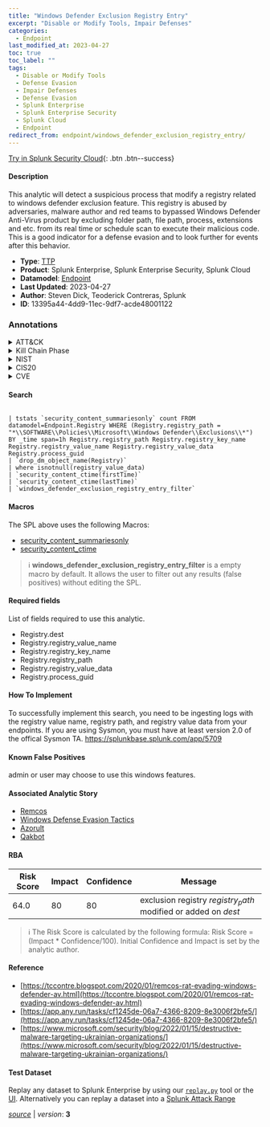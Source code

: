 ```yaml
---
title: "Windows Defender Exclusion Registry Entry"
excerpt: "Disable or Modify Tools, Impair Defenses"
categories:
  - Endpoint
last_modified_at: 2023-04-27
toc: true
toc_label: ""
tags:
  - Disable or Modify Tools
  - Defense Evasion
  - Impair Defenses
  - Defense Evasion
  - Splunk Enterprise
  - Splunk Enterprise Security
  - Splunk Cloud
  - Endpoint
redirect_from: endpoint/windows_defender_exclusion_registry_entry/
---
```




[Try in Splunk Security Cloud](https://www.splunk.com/en_us/cyber-security.html){: .btn .btn--success}

#### Description

This analytic will detect a suspicious process that modify a registry related to windows defender exclusion feature. This registry is abused by adversaries, malware author and red teams to bypassed Windows Defender Anti-Virus product by excluding folder path, file path, process, extensions and etc. from its real time or schedule scan to execute their malicious code. This is a good indicator for a defense evasion and to look further for events after this behavior.

- **Type**: [TTP](https://github.com/splunk/security_content/wiki/Detection-Analytic-Types)
- **Product**: Splunk Enterprise, Splunk Enterprise Security, Splunk Cloud
- **Datamodel**: [Endpoint](https://docs.splunk.com/Documentation/CIM/latest/User/Endpoint)
- **Last Updated**: 2023-04-27
- **Author**: Steven Dick, Teoderick Contreras, Splunk
- **ID**: 13395a44-4dd9-11ec-9df7-acde48001122

### Annotations
<details>
  <summary>ATT&CK</summary>

<div markdown="1">

#### [ATT&CK](https://attack.mitre.org/)

| ID          | Technique   | Tactic         |
| ----------- | ----------- |--------------- |
| [T1562.001](https://attack.mitre.org/techniques/T1562/001/) | Disable or Modify Tools | Defense Evasion |

| [T1562](https://attack.mitre.org/techniques/T1562/) | Impair Defenses | Defense Evasion |

</div>
</details>


<details>
  <summary>Kill Chain Phase</summary>

<div markdown="1">

* Exploitation


</div>
</details>


<details>
  <summary>NIST</summary>

<div markdown="1">

* DE.CM



</div>
</details>

<details>
  <summary>CIS20</summary>

<div markdown="1">

* CIS 10



</div>
</details>

<details>
  <summary>CVE</summary>

<div markdown="1">


</div>
</details>


#### Search

```

| tstats `security_content_summariesonly` count FROM datamodel=Endpoint.Registry WHERE (Registry.registry_path = "*\\SOFTWARE\\Policies\\Microsoft\\Windows Defender\\Exclusions\\*") BY _time span=1h Registry.registry_path Registry.registry_key_name Registry.registry_value_name Registry.registry_value_data Registry.process_guid 
| `drop_dm_object_name(Registry)` 
| where isnotnull(registry_value_data) 
| `security_content_ctime(firstTime)` 
| `security_content_ctime(lastTime)` 
| `windows_defender_exclusion_registry_entry_filter`
```

#### Macros
The SPL above uses the following Macros:
* [security_content_summariesonly](https://github.com/splunk/security_content/blob/develop/macros/security_content_summariesonly.yml)
* [security_content_ctime](https://github.com/splunk/security_content/blob/develop/macros/security_content_ctime.yml)

> :information_source:
> **windows_defender_exclusion_registry_entry_filter** is a empty macro by default. It allows the user to filter out any results (false positives) without editing the SPL.



#### Required fields
List of fields required to use this analytic.
* Registry.dest
* Registry.registry_value_name
* Registry.registry_key_name
* Registry.registry_path
* Registry.registry_value_data
* Registry.process_guid



#### How To Implement
To successfully implement this search, you need to be ingesting logs with the registry value name, registry path, and registry value data from your endpoints. If you are using Sysmon, you must have at least version 2.0 of the offical Sysmon TA. https://splunkbase.splunk.com/app/5709
#### Known False Positives
admin or user may choose to use this windows features.

#### Associated Analytic Story
* [Remcos](/stories/remcos)
* [Windows Defense Evasion Tactics](/stories/windows_defense_evasion_tactics)
* [Azorult](/stories/azorult)
* [Qakbot](/stories/qakbot)




#### RBA

| Risk Score  | Impact      | Confidence   | Message      |
| ----------- | ----------- |--------------|--------------|
| 64.0 | 80 | 80 | exclusion registry $registry_path$  modified or added on $dest$ |


> :information_source:
> The Risk Score is calculated by the following formula: Risk Score = (Impact * Confidence/100). Initial Confidence and Impact is set by the analytic author.


#### Reference

* [https://tccontre.blogspot.com/2020/01/remcos-rat-evading-windows-defender-av.html](https://tccontre.blogspot.com/2020/01/remcos-rat-evading-windows-defender-av.html)
* [https://app.any.run/tasks/cf1245de-06a7-4366-8209-8e3006f2bfe5/](https://app.any.run/tasks/cf1245de-06a7-4366-8209-8e3006f2bfe5/)
* [https://www.microsoft.com/security/blog/2022/01/15/destructive-malware-targeting-ukrainian-organizations/](https://www.microsoft.com/security/blog/2022/01/15/destructive-malware-targeting-ukrainian-organizations/)



#### Test Dataset
Replay any dataset to Splunk Enterprise by using our [`replay.py`](https://github.com/splunk/attack_data#using-replaypy) tool or the [UI](https://github.com/splunk/attack_data#using-ui).
Alternatively you can replay a dataset into a [Splunk Attack Range](https://github.com/splunk/attack_range#replay-dumps-into-attack-range-splunk-server)




[*source*](https://github.com/splunk/security_content/tree/develop/detections/endpoint/windows_defender_exclusion_registry_entry.yml) \| *version*: **3**